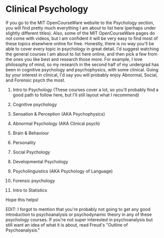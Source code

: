 # Clinical Psychology

If you go to the MIT OpenCourseWare website to the Psychology section, you will find pretty much everything I am about to list here (perhaps under slightly different titles). Also, some of the MIT OpenCourseWare pages do not come with videos, but I am confident it will be very easy to find most of these topics elsewhere online for free. Honestly, there is no way you'll be able to cover every topic in psychology in great detail. I'd suggest watching the general courses I am about to list here online, and then pick a few from the ones you like best and research those more. For example, I love philosophy of mind, so my research in the second half of my undergrad has been in cognitive psychology and psychophysics, with some clinical. Going by your interest in clinical, I'd say you will probably enjoy Abnormal, Social, and Forensic psych the most.

1.  Intro to Psychology (These courses cover a lot, so you'll probably find a good path to follow here, but I'll still layout what I recommend)

2.  Cognitive psychology

3.  Sensation & Perception (AKA Psychophysics)

4.  Abnormal Psychology (AKA Clinical psych)

5.  Brain & Behaviour

6.  Personality

7.  Social Psychology

8.  Developmental Psychology

9.  Psycholinguistics (AKA Psychology of Language)

10. Forensic psychology

11. Intro to Statistics

Hope this helps!

EDIT: I forgot to mention that you're probably not going to get any good introduction to psychoanalysis or psychodynamic theory in any of these psychology courses. If you're not super interested in psychoanalysis but still want an idea of what it is about, read Freud's "Outline of Psychoanalysis."